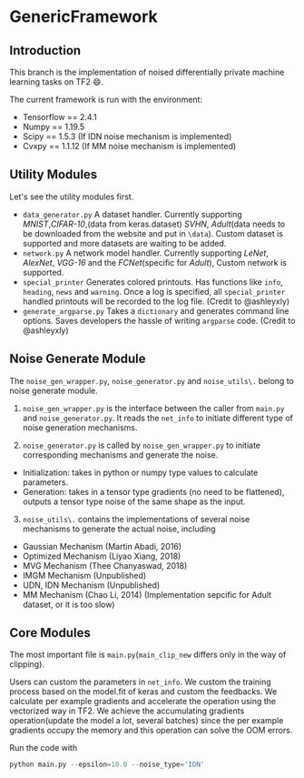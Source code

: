 # GenericFramework

## Introduction
This branch is the implementation of noised differentially private machine learning tasks on TF2 :smile:.

The current framework is run with the environment:

* Tensorflow == 2.4.1
* Numpy == 1.19.5
* Scipy == 1.5.3 (If IDN noise mechanism is implemented)
* Cvxpy == 1.1.12 (If MM noise mechanism is implemented)

## Utility Modules
Let's see the utility modules first. 

* `data_generator.py`  A dataset handler. Currently supporting *MNIST*,*CIFAR-10*,(data from keras.dataset) *SVHN*,  *Adult*(data needs to be downloaded from the website and put in `\data`). Custom dataset is supported and more datasets are waiting to be added.
* `network.py` A network model handler. Currently supporting *LeNet*, *AlexNet*, *VGG-16* and the *FCNet*(specific for *Adult*), Custom network is supported.
* `special_printer` Generates colored printouts. Has functions like `info`, `heading`, `news` and `warning`. Once a log is specified, all `special_printer` handled printouts will be recorded to the log file. (Credit to @ashleyxly)
* `generate_argparse.py` Takes a `dictionary` and generates command line options. Saves developers the hassle of writing `argparse` code. (Credit to @ashleyxly)

## Noise Generate Module
The `noise_gen_wrapper.py`, `noise_generator.py` and `noise_utils\.` belong to noise generate module.

1) `noise_gen_wrapper.py` is the interface between the caller from `main.py` and `noise_generator.py`. It reads the `net_info` to initiate different type of noise generation mechanisms.

2) `noise_generator.py` is called by `noise_gen_wrapper.py` to initiate corresponding mechanisms and generate the noise.
* Initialization: takes in python or numpy type values to calculate parameters.
* Generation: takes in a tensor type gradients (no need to be flattened), outputs a tensor type noise of the same shape as the input.

3) `noise_utils\.` contains the implementations of several noise mechanisms to generate the actual noise, including
* Gaussian Mechanism (Martin Abadi, 2016)
* Optimized Mechanism (Liyao Xiang, 2018)
* MVG Mechanism (Thee Chanyaswad, 2018)
* IMGM Mechanism (Unpublished)
* UDN, IDN Mechanism (Unpublished)
* MM Mechanism (Chao Li, 2014) (Implementation sepcific for Adult dataset, or it is too slow)

## Core Modules 
The most important file is `main.py`(`main_clip_new` differs only in the way of clipping).

Users can custom the parameters in `net_info`. We custom the training process based on the model.fit of keras and custom the feedbacks. We calculate per example gradients and accelerate the operation using the vectorized way in TF2. We achieve the accumulating gradients operation(update the model a lot, several batches) since the per example gradients occupy the memory and this operation can solve the OOM errors.

Run the code with 
~~~python
python main.py --epsilon=10.0 --noise_type='IDN'
~~~